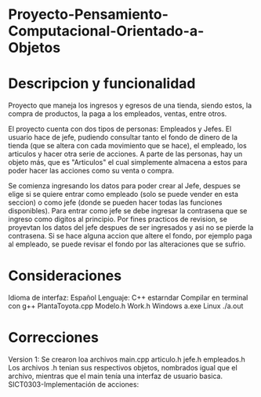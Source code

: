 # Proyecto-Pensamiento-Computacional-Orientado-a-Objetos

# Descripcion y funcionalidad

Proyecto que maneja los ingresos y egresos de una tienda, siendo estos, la compra de productos, la paga a los empleados, ventas, entre otros.

El proyecto cuenta con dos tipos de personas: Empleados y Jefes. El usuario hace de jefe, pudiendo consultar tanto el fondo de dinero de la tienda (que se altera con cada movimiento que se hace), el empleado, los articulos y hacer otra serie de acciones.
A parte de las personas, hay un objeto más, que es "Articulos" el cual simplemente almacena a estos para poder hacer las acciones como su venta o compra.

Se comienza ingresando los datos para poder crear al Jefe, despues se elige si se quiere entrar como empleado (solo se puede vender en esta seccion) o como jefe (donde se pueden hacer todas las funciones disponibles). Para entrar como jefe se debe ingresar la contrasena que se ingreso como digitos al principio. Por fines practicos de revision, se proyevtan los datos del jefe despues de ser ingresados y asi no se pierde la contrasena. Si se hace alguna accion que altere el fondo, por ejemplo paga al empleado, se puede revisar el fondo por las alteraciones que se sufrio.

# Consideraciones

Idioma de interfaz: Español
Lenguaje: C++ estarndar
Compilar en terminal con g++ PlantaToyota.cpp Modelo.h Work.h
Windows a.exe
Linux ./a.out

# Correcciones

Version 1: Se crearon loa archivos main.cpp articulo.h jefe.h empleados.h Los archivos .h tenian sus respectivos objetos, nombrados igual que el archivo, mientras que el main tenía una interfaz de usuario basica.
SICT0303-Implementación de acciones: 
